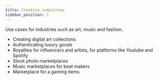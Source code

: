 ```yaml
---
title: Creative industries
sidebar_position: 1
---
```


Use cases for industries such as art, music and fashion.

- Creating digital art collections
- Authenticating luxury goods
- Royalties for influencers and artists, for platforms like Youtube and Spotify
- Stock photo marketplaces
- Music marketplaces for beat makers
- Marketplace for a gaming items